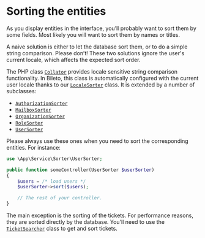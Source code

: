 # Sorting the entities

As you display entities in the interface, you’ll probably want to sort them by some fields.
Most likely you will want to sort them by names or titles.

A naive solution is either to let the database sort them, or to do a simple string comparison.
Please don’t!
These two solutions ignore the user's current locale, which affects the expected sort order.

The PHP class [`Collator`](https://www.php.net/manual/class.collator.php) provides locale sensitive string comparison functionality.
In Bileto, this class is automatically configured with the current user locale thanks to our [`LocaleSorter`](/src/Service/Sorter/LocaleSorter.php) class.
It is extended by a number of subclasses:

- [`AuthorizationSorter`](/src/Service/Sorter/AuthorizationSorter.php)
- [`MailboxSorter`](/src/Service/Sorter/MailboxSorter.php)
- [`OrganizationSorter`](/src/Service/Sorter/OrganizationSorter.php)
- [`RoleSorter`](/src/Service/Sorter/RoleSorter.php)
- [`UserSorter`](/src/Service/Sorter/UserSorter.php)

Please always use these ones when you need to sort the corresponding entities.
For instance:

```php
use \App\Service\Sorter\UserSorter;

public function someController(UserSorter $userSorter)
{
    $users = /* load users */
    $userSorter->sort($users);

    // The rest of your controller.
}
```

The main exception is the sorting of the tickets.
For performance reasons, they are sorted directly by the database.
You’ll need to use the [`TicketSearcher`](/src/SearchEngine/TicketSearcher.php) class to get and sort tickets.
